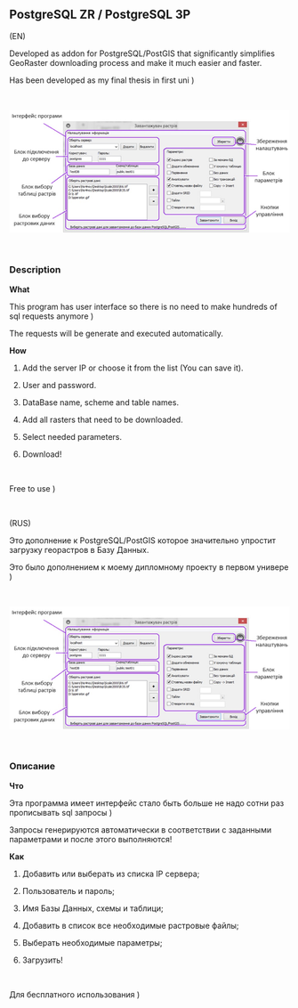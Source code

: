 
## PostgreSQL ZR / PostgreSQL ЗР 
(EN)

Developed as addon for PostgreSQL/PostGIS that significantly simplifies GeoRaster downloading process and make it much easier and faster.

Has been developed as my final thesis in first uni )

 

![Image of ZR](https://github.com/eman-on/smargroP/blob/master/PostgreSQL%20ZR/pres/PostgreSQLZR.jpg)

 

### Description
**What**

This program has user interface so there is no need to make hundreds of sql requests anymore )

The requests will be generate and executed automatically.
 

**How**
1. Add the server IP or choose it from the list (You can save it).

2. User and password.

3. DataBase name, scheme and table names.

4. Add all rasters that need to be downloaded.

5. Select needed parameters.

6. Download!

 
 
 Free to use )
 
  
 
 (RUS)

Это дополнение к PostgreSQL/PostGIS которое значительно упростит загрузку георастров в Базу Данных.

Это было дополнением к моему дипломному проекту в первом универе )

 

![Image of ZR](https://github.com/eman-on/smargroP/blob/master/PostgreSQL%20ZR/pres/PostgreSQLZR.jpg)

 

### Описание
**Что**

Эта программа имеет интерфейс стало быть больше не надо сотни раз прописывать sql запросы )

Запросы генерируются автоматически в соответствии с заданными параметрами и после этого выполняются!
 

**Как**
1. Добавить или выберать из списка IP сервера;

2. Пользователь и пароль;

3. Имя Базы Данных, схемы и таблици;

4. Добавить в список все необходимые растровые файлы;

5. Выберать необходимые параметры;

6. Загрузить!

 
 
 Для бесплатного использования )
